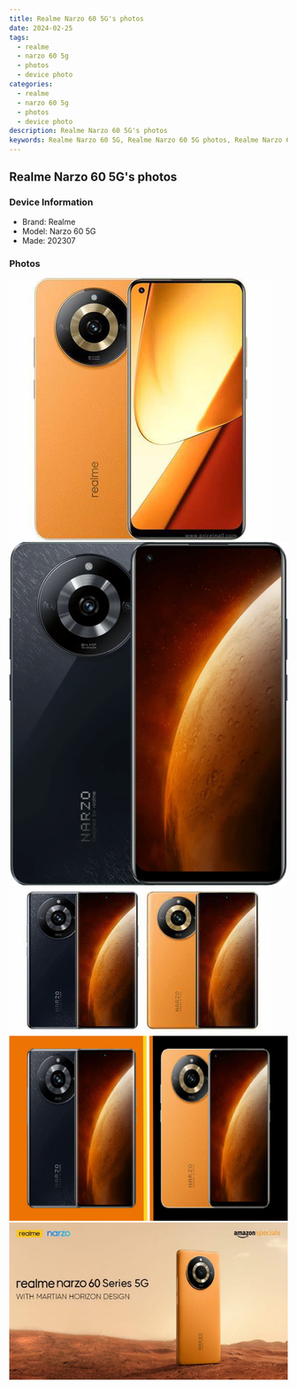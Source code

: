 ```yaml
---
title: Realme Narzo 60 5G's photos
date: 2024-02-25
tags: 
  - realme
  - narzo 60 5g
  - photos
  - device photo
categories: 
  - realme
  - narzo 60 5g
  - photos
  - device photo
description: Realme Narzo 60 5G's photos
keywords: Realme Narzo 60 5G, Realme Narzo 60 5G photos, Realme Narzo 60 5G device photo
---
```


## Realme Narzo 60 5G's photos

### Device Information

- Brand: Realme
- Model: Narzo 60 5G
- Made: 202307

### Photos

![/images/best-assets/devices/realme/realme-narzo-60-5g/1.jpg](/images/best-assets/devices/realme/realme-narzo-60-5g/1.jpg)
![/images/best-assets/devices/realme/realme-narzo-60-5g/2.jpg](/images/best-assets/devices/realme/realme-narzo-60-5g/2.jpg)
![/images/best-assets/devices/realme/realme-narzo-60-5g/3.jpg](/images/best-assets/devices/realme/realme-narzo-60-5g/3.jpg)
![/images/best-assets/devices/realme/realme-narzo-60-5g/4.jpg](/images/best-assets/devices/realme/realme-narzo-60-5g/4.jpg)
![/images/best-assets/devices/realme/realme-narzo-60-5g/5.jpg](/images/best-assets/devices/realme/realme-narzo-60-5g/5.jpg)

